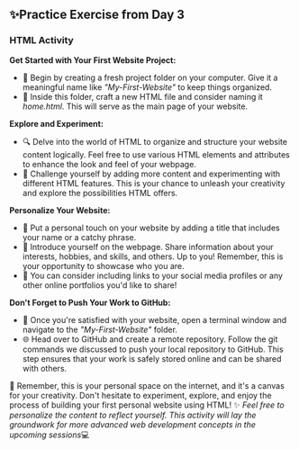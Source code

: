 ## ✨**Practice Exercise from Day 3**

### HTML Activity

**Get Started with Your First Website Project:**

- 📂 Begin by creating a fresh project folder on your computer. Give it a meaningful name like _"My-First-Website"_ to keep things organized.
- 📄 Inside this folder, craft a new HTML file and consider naming it _home.html_. This will serve as the main page of your website.

**Explore and Experiment:**

- 🔍 Delve into the world of HTML to organize and structure your website content logically. Feel free to use various HTML elements and attributes to enhance the look and feel of your webpage.
- 🎨 Challenge yourself by adding more content and experimenting with different HTML features. This is your chance to unleash your creativity and explore the possibilities HTML offers.

**Personalize Your Website:**

- 🌟 Put a personal touch on your website by adding a title that includes your name or a catchy phrase.
- 👋 Introduce yourself on the webpage. Share information about your interests, hobbies, and skills, and others. Up to you! Remember, this is your opportunity to showcase who you are.
- 🔗 You can consider including links to your social media profiles or any other online portfolios you'd like to share!

**Don't Forget to Push Your Work to GitHub:**

- 🚀 Once you're satisfied with your website, open a terminal window and navigate to the _"My-First-Website"_ folder.
- 🌐 Head over to GitHub and create a remote repository. Follow the git commands we discussed to push your local repository to GitHub. This step ensures that your work is safely stored online and can be shared with others.

🚧 Remember, this is your personal space on the internet, and it's a canvas for your creativity. Don't hesitate to experiment, explore, and enjoy the process of building your first personal website using HTML! ✨ *Feel free to personalize the content to reflect yourself. This activity will lay the groundwork for more advanced web development concepts in the upcoming sessions*💻
